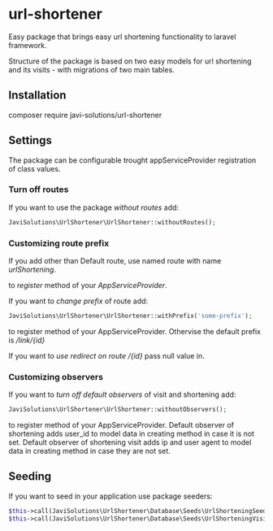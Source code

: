 # url-shortener

 Easy package that brings easy url shortening functionality to laravel framework.

 Structure of the package is based on two easy models for url shortening and its visits - with migrations of two main tables.

## Installation

composer require javi-solutions/url-shortener

## Settings

The package can be configurable trought appServiceProvider registration of class values.

### Turn off routes

If you want to use the package *without routes* add:

```php
JaviSolutions\UrlShortener\UrlShortener::withoutRoutes();
```

### Customizing route prefix

If you add other than Default route, use named route with name *urlShortening*.

to *register* method of your *AppServiceProvider*.

If you want to *change prefix* of route add:

```php
JaviSolutions\UrlShortener\UrlShortener::withPrefix('some-prefix');
```

to register method of your AppServiceProvider. Othervise the default prefix is */link/{id}*

If you want to *use redirect on route /{id}* pass null value in.

### Customizing observers

If you want to *turn off default observers* of visit and shortening add:

```php
JaviSolutions\UrlShortener\UrlShortener::withoutObservers();
```

to register method of your AppServiceProvider.
Default observer of shortening adds user_id to model data in creating method in case it is not set.
Default observer of shortening visit adds ip and user agent to model data in creating method in case they are not set.

## Seeding

If you want to seed in your application use package seeders:

```php
$this->call(JaviSolutions\UrlShortener\Database\Seeds\UrlShorteningSeeder::class);
$this->call(JaviSolutions\UrlShortener\Database\Seeds\UrlShorteningVisitSeeder::class);
```